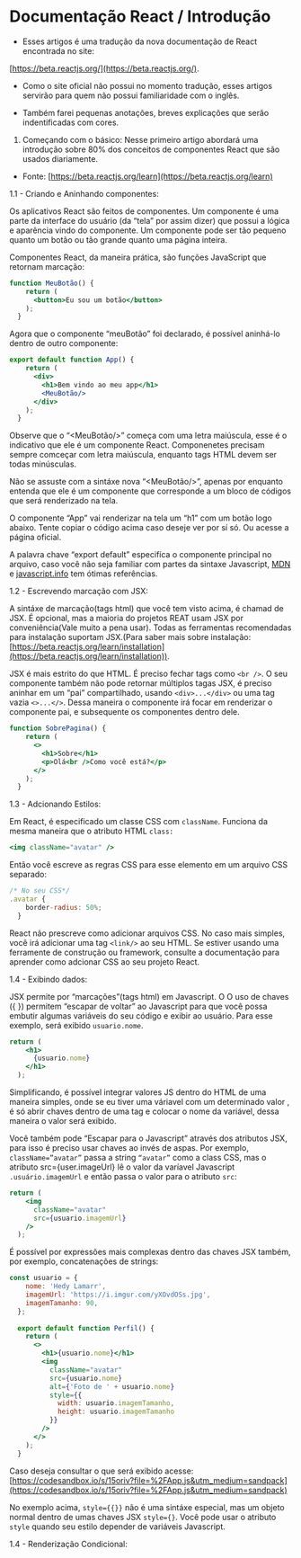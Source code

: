 # Documentação React / Introdução

 - Esses artigos é uma tradução da nova documentação de React encontrada no site: 

[https://beta.reactjs.org/](https://beta.reactjs.org/).

 - Como o site oficial não possui no momento tradução, esses artigos servirão para quem não possui familiaridade com o inglês.

 - Também farei pequenas anotações, breves explicações que serão indentificadas com cores.

1. Começando com o básico: Nesse primeiro artigo abordará uma introdução sobre 80% dos conceitos de componentes React que são usados diariamente.

- Fonte: [https://beta.reactjs.org/learn](https://beta.reactjs.org/learn)

1.1 - Criando e Aninhando componentes: 

Os aplicativos React são feitos de componentes. Um componente é uma parte da interface do usuário (da “tela” por assim dizer) que possui a lógica e aparência vindo do componente. Um componente pode ser tão pequeno quanto um botão ou tão grande quanto uma página inteira.

Componentes React, da maneira prática, são funções JavaScript que retornam marcação:

```jsx
function MeuBotão() {
    return (
      <button>Eu sou um botão</button>
    );
  }
```

Agora que o componente “meuBotão” foi declarado, é possível aninhá-lo dentro de outro componente:

```jsx
export default function App() {
    return (
      <div>
        <h1>Bem vindo ao meu app</h1>
        <MeuBotão/>
      </div>
    );
  }
```

Observe que o “<MeuBotão/>” começa com uma letra maiúscula, esse é o indicativo que ele é um componente React. Componenetes precisam sempre comceçar com letra maiúscula, enquanto tags HTML devem ser todas minúsculas.

Não se assuste com a sintáxe nova “<MeuBotão/>”, apenas por enquanto entenda que ele é um componente que corresponde a um bloco de códigos que será renderizado na tela.

O componente “App” vai renderizar na tela um “h1” com um botão logo abaixo. Tente copiar o código acima caso deseje ver por sí só. Ou acesse a página oficial.

A palavra chave “export default” especifíca o componente principal no arquivo, caso você não seja familiar com partes da sintaxe Javascript, [MDN](https://developer.mozilla.org/en-US/) e [javascript.info](http://javascript.info) tem ótimas referências.

1.2 - Escrevendo marcação  com JSX:

A sintáxe de marcação(tags html) que você tem visto acima, é chamad de JSX.  É opcional, mas  a maioria do projetos REAT usam JSX por conveniência(Vale muito a pena usar). Todas as ferramentas recomendadas para instalação suportam JSX.(Para saber mais sobre instalação: [https://beta.reactjs.org/learn/installation](https://beta.reactjs.org/learn/installation)).

JSX é mais estrito do que HTML. É preciso fechar tags como  `<br />`. O seu componente também não pode retornar múltiplos tagas JSX, é preciso aninhar em um “pai” compartilhado, usando  `<div>...</div>` ou uma tag vazia  `<>...</>`. Dessa maneira o componente irá focar em renderizar o componente pai, e subsequente os componentes dentro dele.

```jsx
function SobrePagina() {
    return (
      <> 
        <h1>Sobre</h1>
        <p>Olá<br />Como você está?</p>
      </>
    );
  }
```

1.3 - Adcionando Estilos:

Em React, é especificado um classe CSS com `className`. Funciona da mesma maneira que o atributo HTML `class:`

```jsx
<img className="avatar" />
```

 Então você escreve as regras CSS para esse elemento em um arquivo CSS separado:

```jsx
/* No seu CSS*/
.avatar {
    border-radius: 50%;
  }
```

React não prescreve como adicionar arquivos CSS. No caso mais simples, você irá adicionar uma tag `<link/>` ao seu HTML. Se estiver usando uma ferramente de construção ou framework, consulte a documentação para aprender como adcionar CSS ao seu projeto React.

1.4 - Exibindo dados:

JSX permite por “marcações”(tags html) em Javascript. O O uso de chaves ({ }) permitem “escapar de voltar” ao Javascript para que você possa embutir algumas variáveis do seu código e exibir ao usuário. Para esse exemplo, será exibido `usuario.nome`. 

```jsx
return (
    <h1>
      {usuario.nome}
    </h1>
  );
```

Simplificando, é possível integrar valores JS dentro do HTML de uma maneira simples, onde se eu tiver uma váriavel com um determinado valor , é só abrir chaves dentro de uma tag  e colocar o nome da variável, dessa maneira o valor será exibido.

Você também pode “Escapar para o Javascript” através dos atributos JSX, para isso é preciso usar chaves ao invés de aspas. Por exemplo, `className=”avatar”` passa a string `“avatar”` como a class CSS, mas o atributo src={user.imageUrl} lê o valor da varíavel Javascript  `.usuário.imagemUrl` e então passa o valor para o atributo `src`:

```jsx
return (
    <img
      className="avatar"
      src={usuario.imagemUrl}
    />
  );
```

É possível por expressões mais complexas dentro das chaves JSX também, por exemplo, concatenações de strings:

```jsx
const usuario = {
    nome: 'Hedy Lamarr',
    imagemUrl: 'https://i.imgur.com/yXOvdOSs.jpg',
    imagemTamanho: 90,
  };
  
  export default function Perfil() {
    return (
      <>
        <h1>{usuario.nome}</h1>
        <img
          className="avatar"
          src={usuario.nome}
          alt={'Foto de ' + usuario.nome}
          style={{
            width: usuario.imagemTamanho,
            height: usuario.imagemTamanho
          }}
        />
      </>
    );
  }
```

Caso deseja consultar o que será exibido acesse: [https://codesandbox.io/s/15oriv?file=%2FApp.js&utm_medium=sandpack](https://codesandbox.io/s/15oriv?file=%2FApp.js&utm_medium=sandpack)

No exemplo acima, `style={{}}`  não é uma sintáxe especial, mas um objeto normal dentro de umas  chaves JSX `style={}`. Você pode usar o atributo `style` quando  seu estilo depender de variáveis Javascript.

1.4 - Renderização Condicional: